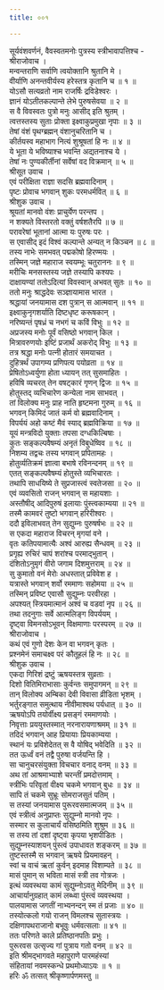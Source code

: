 ```yaml
---
title: ००१

---
```

सूर्यवंशवर्णनं, वैवस्वतमनोः पुत्रस्य स्त्रीभावापत्तिश्च -  
श्रीराजोवाच ।  
मन्वन्तराणि सर्वाणि त्वयोक्तानि श्रुतानि मे ।  
वीर्याणि अनन्तवीर्यस्य हरेस्तत्र कृतानि च ॥ १ ॥  
योऽसौ सत्यव्रतो नाम राजर्षिः द्रविडेश्वरः ।  
ज्ञानं योऽतीतकल्पान्ते लेभे पुरुषसेवया ॥ २ ॥  
स वै विवस्वतः पुत्रो मनुः आसीद् इति श्रुतम् ।  
त्वत्तस्तस्य सुताः प्रोक्ता इक्ष्वाकुप्रमुखा नृपाः ॥ ३ ॥  
तेषां वंशं पृथग्ब्रह्मन् वंशानुचरितानि च ।  
कीर्तयस्व महाभाग नित्यं शुश्रूषतां हि नः ॥ ४ ॥  
ये भूता ये भविष्याश्च भवन्ति अद्यतनाश्च ये ।  
तेषां नः पुण्यकीर्तीनां सर्वेषां वद विक्रमान् ॥ ५ ॥  
श्रीसूत उवाच ।  
एवं परीक्षिता राज्ञा सदसि ब्रह्मवादिनाम् ।  
पृष्टः प्रोवाच भगवान् शुकः परमधर्मवित् ॥ ६ ॥  
श्रीशुक उवाच ।  
श्रूयतां मानवो वंशः प्राचुर्येण परन्तप ।  
न शक्यते विस्तरतो वक्तुं वर्षशतैरपि ॥ ७ ॥  
परावरेषां भूतानां आत्मा यः पुरुषः परः ।  
स एवासीद् इदं विश्वं कल्पान्ते अन्यत् न किञ्चन ॥ ८ ॥  
तस्य नाभेः समभवत् पद्मकोषो हिरण्मयः ।  
तस्मिन् जज्ञे महाराज स्वयम्भूः चतुराननः ॥ ९ ॥  
मरीचिः मनसस्तस्य जज्ञे तस्यापि कश्यपः ।  
दाक्षायण्यां ततोऽदित्यां विवस्वान् अभवत् सुतः ॥ १० ॥  
ततो मनुः श्राद्धदेवः सञ्ज्ञायामास भारत ।  
श्रद्धायां जनयामास दश पुत्रान् स आत्मवान् ॥ ११ ॥  
इक्ष्वाकुनृगशर्याति दिष्टधृष्ट करूषकान् ।  
नरिष्यन्तं पृषध्रं च नभगं च कविं विभुः ॥ १२ ॥  
अप्रजस्य मनोः पूर्वं वसिष्ठो भगवान् किल ।  
मित्रावरुणयोः इष्टिं प्रजार्थं अकरोद् विभुः ॥ १३ ॥  
तत्र श्रद्धा मनोः पत्नी होतारं समयाचत ।  
दुहित्रर्थं उपागम्य प्रणिपत्य पयोव्रता ॥ १४ ॥  
प्रेषितोऽध्वर्युणा होता ध्यायन् तत् सुसमाहितः ।  
हविषि व्यचरत् तेन वषट्कारं गृणन् द्विजः ॥ १५ ॥  
होतुस्तद् व्यभिचारेण कन्येला नाम साभवत् ।  
तां विलोक्य मनुः प्राह नाति हृष्टमना गुरुम् ॥ १६ ॥  
भगवन् किमिदं जातं कर्म वो ब्रह्मवादिनाम् ।  
विपर्ययं अहो कष्टं मैवं स्याद् ब्रह्मविक्रिया ॥ १७ ॥  
यूयं मन्त्रविदो युक्ताः तपसा दग्धकिल्बिषाः ।  
कुतः सङ्कल्पवैषम्यं अनृतं विबुधेष्विव ॥ १८ ॥  
निशम्य तद्वचः तस्य भगवान् प्रपितामहः ।  
होतुर्व्यतिक्रमं ज्ञात्वा बभाषे रविनन्दनम् ॥ १९ ॥  
एतत् सङ्कल्पवैषम्यं होतुस्ते व्यभिचारतः ।  
तथापि साधयिष्ये ते सुप्रजास्त्वं स्वतेजसा ॥ २० ॥  
एवं व्यवसितो राजन् भगवान् स महायशाः ।  
अस्तौषीद् आदिपुरुषं इलायाः पुंस्त्वकाम्यया ॥ २१ ॥  
तस्मै कामवरं तुष्टो भगवान् हरिरीश्वरः ।  
ददौ इविलाभवत् तेन सुद्युम्नः पुरुषर्षभः ॥ २२ ॥  
स एकदा महाराज विचरन् मृगयां वने ।  
वृतः कतिपयामात्यैः अश्वं आरुह्य सैन्धवम् ॥ २३ ॥  
प्रगृह्य रुचिरं चापं शरांश्च परमाद्भुतान् ।  
दंशितोऽनुमृगं वीरो जगाम दिशमुत्तराम् ॥ २४ ॥  
सु कुमातो वनं मेरोः अधस्तात् प्रविवेश ह ।  
यत्रास्ते भगवान् शर्वो रममाणः सहोमया ॥ २५ ॥  
तस्मिन् प्रविष्ट एवासौ सुद्युम्नः परवीरहा ।  
अपश्यत् स्त्रियमात्मानं अश्वं च वडवां नृप ॥ २६ ॥  
तथा तदनुगाः सर्वे आत्मलिङ्‌ग विपर्ययम् ।  
दृष्ट्वा विमनसोऽभूवन् विक्षमाणाः परस्परम् ॥ २७ ॥  
श्रीराजोवाच ।  
कथं एवं गुणो देशः केन वा भगवन् कृतः ।  
प्रश्नमेनं समाचक्ष्व परं कौतूहलं हि नः ॥ २८ ॥  
श्रीशुक उवाच ।  
एकदा गिरिशं द्रष्टुं ऋषयस्तत्र सुव्रताः ।  
दिशो वितिमिराभासाः कुर्वन्तः समुपागमन् ॥ २९ ॥  
तान् विलोक्य अम्बिका देवी विवासा व्रीडिता भृशम् ।  
भर्तुरङ्‌गात समुत्थाय नीवीमाश्वथ पर्यधात् ॥ ३० ॥  
ऋषयोऽपि तयोर्वीक्ष्य प्रसङ्‌गं रममाणयोः ।  
निवृत्ताः प्रययुस्तस्मात् नरनारायणाश्रमम् ॥ ३१ ॥  
तदिदं भगवान् आह प्रियायाः प्रियकाम्यया ।  
स्थानं यः प्रविशेदेतत् स वै योषिद् भवेदिति ॥ ३२ ॥  
तत ऊर्ध्वं वनं तद्वै पुरुषा वर्जयन्ति हि ।  
सा चानुचरसंयुक्ता विचचार वनाद् वनम् ॥ ३३ ॥  
अथ तां आश्रमाभ्याशे चरन्तीं प्रमदोत्तमाम् ।  
स्त्रीभिः परिवृतां वीक्ष्य चकमे भगवान् बुधः ॥ ३४ ॥  
सापि तं चकमे सुभ्रूः सोमराजसुतं पतिम् ।  
स तस्यां जनयामास पुरूरवसमात्मजम् ॥ ३५ ॥  
एवं स्त्रीत्वं अनुप्राप्तः सुद्युम्नो मानवो नृपः ।  
सस्मार स कुलाचार्यं वसिष्ठमिति शुश्रुम ॥ ३६ ॥  
स तस्य तां दशां दृष्ट्वा कृपया भृशपीडितः ।  
सुद्युम्नस्याशयन् पुंस्त्वं उपाधावत शङ्करम् ॥ ३७ ॥  
तुष्टस्तस्मै स भगवान् ऋषये प्रियमावहन् ।  
स्वां च वाचं ऋतां कुर्वन् इदमाह विशाम्पते ॥ ३८ ॥  
मासं पुमान् स भविता मासं स्त्री तव गोत्रजः ।  
इत्थं व्यवस्थया कामं सुद्युम्नोऽवतु मेदिनीम् ॥ ३९ ॥  
आचार्यानुग्रहात् कामं लब्ध्वा पुंस्त्वं व्यवस्थया ।  
पालयामास जगतीं नाभ्यनन्दन् स्म तं प्रजाः ॥ ४० ॥  
तस्योत्कलो गयो राजन् विमलश्च सुतास्त्रयः ।  
दक्षिणापथराजानो बभूवुः धर्मवत्सलाः ॥ ४१ ॥  
ततः परिणते काले प्रतिष्ठानपतिः प्रभुः ।  
पुरूरवस उत्सृज्य गां पुत्राय गतो वनम् ॥ ४२ ॥  
इति श्रीमद्भागवते महापुराणे पारमहंस्यां  
संहितायां नवमस्कन्धे प्रथमोध्याऽयः ॥ १ ॥  
हरिः ॐ तत्सत् श्रीकृष्णार्पणमस्तु ॥